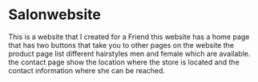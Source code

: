 # Salonwebsite
This is a website that I created for a Friend 
this website has a home page that has two buttons that take you to other pages on the website the product page list different hairstyles men and female which are available.
the contact page show the location where the store is located and the contact information where she can be reached.
